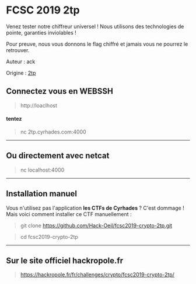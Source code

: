 # FCSC 2019 2tp

Venez tester notre chiffreur universel ! Nous utilisons des technologies de pointe, garanties inviolables !

Pour preuve, nous vous donnons le flag chiffré et jamais vous ne pourrez le retrouver.


Auteur : ack

Origine : [2tp](https://hackropole.fr/fr/challenges/crypto/fcsc2019-crypto-2tp/)


## Connectez vous en WEBSSH
> http://loaclhost

#### tentez 
> nc 2tp.cyrhades.com:4000


-----------

## Ou directement avec netcat
> nc localhost:4000

-----------

## Installation manuel
Vous n'utilisez pas l'application **les CTFs de Cyrhades** ? C'est dommage !
Mais voici comment installer ce CTF manuellement :

> git clone https://github.com/Hack-Oeil/fcsc2019-crypto-2tp.git

> cd fcsc2019-crypto-2tp


-----------

## Sur le site officiel hackropole.fr
> https://hackropole.fr/fr/challenges/crypto/fcsc2019-crypto-2tp/